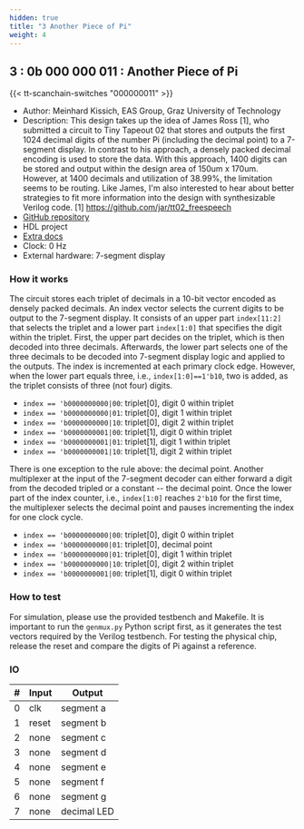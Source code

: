```yaml
---
hidden: true
title: "3 Another Piece of Pi"
weight: 4
---
```


## 3 : 0b 000 000 011 : Another Piece of Pi

{{< tt-scanchain-switches "000000011" >}}

* Author: Meinhard Kissich, EAS Group, Graz University of Technology
* Description: This design takes up the idea of James Ross [1], who submitted a circuit to Tiny Tapeout 02 that stores and outputs the first 1024 decimal digits of the number Pi (including the decimal point) to a 7-segment display. In contrast to his approach, a densely packed decimal encoding is used to store the data. With this approach, 1400 digits can be stored and output within the design area of 150um x 170um. However, at 1400 decimals and utilization of 38.99%, the limitation seems to be routing. Like James, I'm also interested to hear about better strategies to fit more information into the design with synthesizable Verilog code. [1] https://github.com/jar/tt02_freespeech
* [GitHub repository](https://github.com/meiniKi/tt03-another-piece-of-pi)
* HDL project
* [Extra docs]()
* Clock: 0 Hz
* External hardware: 7-segment display



### How it works

The circuit stores each triplet of decimals in a 10-bit vector encoded as densely packed decimals. An index vector selects the current digits to be output to the 7-segment display. It consists of an upper part `index[11:2]` that selects the triplet and a lower part `index[1:0]` that specifies the digit within the triplet. First, the upper part decides on the triplet, which is then decoded into three decimals. Afterwards, the lower part selects one of the three decimals to be decoded into 7-segment display logic and applied to the outputs. The index is incremented at each primary clock edge. However, when the lower part equals three, i.e., `index[1:0]==1'b10`, two is added, as the triplet consists of three (not four) digits.

- `index == 'b0000000000|00`: triplet[0], digit 0 within triplet  
- `index == 'b0000000000|01`: triplet[0], digit 1 within triplet  
- `index == 'b0000000000|10`: triplet[0], digit 2 within triplet  
- `index == 'b0000000001|00`: triplet[1], digit 0 within triplet  
- `index == 'b0000000001|01`: triplet[1], digit 1 within triplet  
- `index == 'b0000000001|10`: triplet[1], digit 2 within triplet

There is one exception to the rule above: the decimal point. Another multiplexer at the input of the 7-segment decoder can either forward a digit from the decoded tripled or a constant -- the decimal point. Once the lower part of the index counter, i.e., `index[1:0]` reaches `2'b10` for the first time, the multiplexer selects the decimal point and pauses incrementing the index for one clock cycle.

- `index == 'b0000000000|00`: triplet[0], digit 0 within triplet  
- `index == 'b0000000000|01`: triplet[0], decimal point
- `index == 'b0000000000|01`: triplet[0], digit 1 within triplet  
- `index == 'b0000000000|10`: triplet[0], digit 2 within triplet  
- `index == 'b0000000001|00`: triplet[1], digit 0 within triplet  


### How to test

For simulation, please use the provided testbench and Makefile. It is important to run the `genmux.py` Python script first, as it generates the test vectors required by the Verilog testbench. For testing the physical chip, release the reset and compare the digits of Pi against a reference.


### IO

| # | Input        | Output       |
|---|--------------|--------------|
| 0 | clk  | segment a |
| 1 | reset  | segment b |
| 2 | none  | segment c |
| 3 | none  | segment d |
| 4 | none  | segment e |
| 5 | none  | segment f |
| 6 | none  | segment g |
| 7 | none  | decimal LED |
